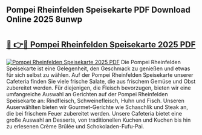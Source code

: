 ## Pompei Rheinfelden Speisekarte PDF Download Online 2025 8unwp

# <h2><a href="http://gcdlud3.nevu.top/?p=Pompei+Rheinfelden+Speisekarte">🔗 👉🔴 Pompei Rheinfelden Speisekarte 2025 PDF</a></h2>

[![Pompei Rheinfelden Speisekarte 2025 PDF](https://i.imgur.com/dBaPXMq.png)](http://gcdlud3.nevu.top/?p=Pompei+Rheinfelden+Speisekarte)
Die Pompei Rheinfelden Speisekarte ist eine Gelegenheit, den Geschmack zu genießen und etwas für sich selbst zu wählen. Auf der Pompei Rheinfelden Speisekarte unserer Cafeteria finden Sie viele frische Salate, die aus frischem Gemüse und Obst zubereitet werden. Für diejenigen, die Fleisch bevorzugen, bieten wir eine umfangreiche Auswahl an Gerichten auf der Pompei Rheinfelden Speisekarte an: Rindfleisch, Schweinefleisch, Huhn und Fisch. Unseren Auserwählten bieten wir Gourmet-Gerichte wie Schaschlik und Steak an, die bei frischem Feuer zubereitet werden. Unsere Cafeteria bietet eine große Auswahl an Desserts, von traditionellen Kuchen und Kuchen bis hin zu erlesenen Crème Brûlée und Schokoladen-Fufu-Pai.
